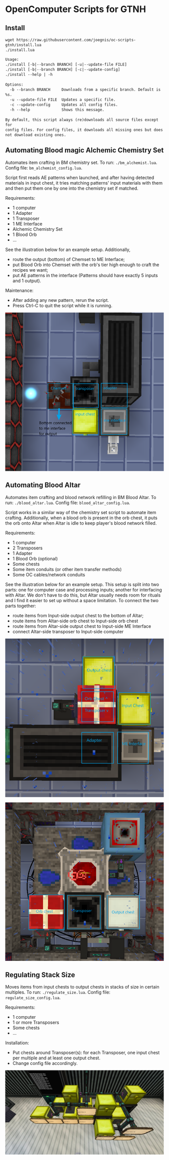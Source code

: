 # OpenComputer Scripts for GTNH

## Install

    wget https://raw.githubusercontent.com/joegnis/oc-scripts-gtnh/install.lua
    ./install.lua

```
Usage:
./install [-b|--branch BRANCH] [-u|--update-file FILE]
./install [-b|--branch BRANCH] [-c|--update-config]
./install --help | -h

Options:
  -b --branch BRANCH     Downloads from a specific branch. Default is %s.
  -u --update-file FILE  Updates a specific file.
  -c --update-config     Updates all config files.
  -h --help              Shows this message.

By default, this script always (re)downloads all source files except for
config files. For config files, it downloads all missing ones but does
not download existing ones.
```

## Automating Blood magic Alchemic Chemistry Set

Automates item crafting in BM chemistry set.
To run: `./bm_alchemist.lua`. Config file: `bm_alchemist_config.lua`.

Script first reads AE patterns when launched, and after having detected materials in input chest, it tries matching patterns' input materials with them and then put them one by one into the chemistry set if matched.

Requirements:
- 1 computer
- 1 Adapter
- 1 Transposer
- 1 ME Interface
- Alchemic Chemistry Set
- 1 Blood Orb
- ...

See the illustration below for an example setup. Additionally,
- route the output (bottom) of Chemset to ME Interface;
- put Blood Orb into Chemset with the orb's tier high enough to craft the recipes we want;
- put AE patterns in the interface (Patterns should have exactly 5 inputs and 1 output).

Maintenance:
- After adding any new pattern, rerun the script.
- Press Ctrl-C to quit the script while it is running.

![chemset setup](./readme_assets/chemset_setup.png)

## Automating Blood Altar

Automates item crafting and blood network refilling in BM Blood Altar.
To run: `./blood_altar.lua`. Config file: `blood_altar_config.lua`.

Script works in a similar way of the chemistry set script to automate item crafting. Additionally, when a blood orb is present in the orb chest, it puts the orb onto Altar when Altar is idle to keep player's blood network filled.

Requirements:
- 1 computer
- 2 Transposers
- 1 Adapter
- 1 Blood Orb (optional)
- Some chests
- Some item conduits (or other item transfer methods)
- Some OC cables/network conduits

See the illustration below for an example setup. This setup is split into two parts: one for computer case and processing inputs; another for interfacing with Altar. We don't have to do this, but Altar usually needs room for rituals and I find it easier to set up without a space limitation.
To connect the two parts together:
- route items from Input-side output chest to the bottom of Altar;
- route items from Altar-side orb chest to Input-side orb chest
- route items from Altar-side output chest to Input-side ME Interface
- connect Altar-side transposer to Input-side computer

![altar setup (input)](./readme_assets/bm_altar_setup_input.png)

![altar setup (altar)](./readme_assets/bm_altar_setup_altar.png)


## Regulating Stack Size

Moves items from input chests to output chests in stacks of size in certain multiples.
To run: `./regulate_size.lua`. Config file: `regulate_size_config.lua`.

Requirements:
- 1 computer
- 1 or more Transposers
- Some chests
- ...

Installation:
- Put chests around Transposer(s): for each Transposer, one input chest per multiple and at least one output chest.
- Change config file accordingly.

![regulate stack size setup](./readme_assets/regulate_stack_setup.jpg)
